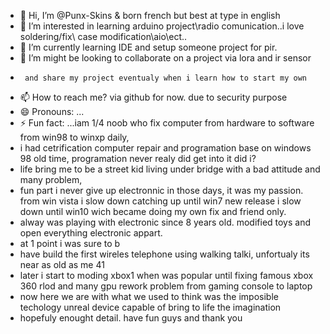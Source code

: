 - 👋 Hi, I’m @Punx-Skins & born french but best at type in english
- 👀 I’m interested in learning arduino project\radio comunication..i love soldering/fix\ case modification\aio\ect.. 
- 🌱 I’m currently learning IDE and setup someone project for pir.
- 💞️ I’m might be looking to collaborate on a project via lora and ir sensor
-      and share my project eventualy when i learn how to start my own
- 📫 How to reach me? via github for now. due to security purpose
- 😄 Pronouns: ...
- ⚡ Fun fact: ...iam 1/4 noob who fix computer from hardware to software from win98 to winxp daily,
- i had cetrification computer repair and programation base on windows 98 old time, programation never realy did get into it did i?
- life bring me to be a street kid living under bridge with a bad attitude and many problem,
-  fun part i never give up electronnic in those days, it was my passion.
  from win vista i slow down catching up until win7 new release i slow down until win10 wich became doing my own fix and friend only.
- alway was playing with electronic since 8 years old. modified toys and open everything electronic appart.
- at 1 point i was sure to b
- have build the first wireles telephone using walking talki, unfortualy its near as old as me 41
- later i start to moding xbox1 when was popular until fixing famous xbox 360 rlod and many gpu rework problem from gaming console to laptop
- now here we are with what we used to think was the imposible techology unreal device capable of bring to life the imagination
- hopefuly enought detail. have fun guys and thank you 

<!---
Punx-Skins/Punx-Skins is a ✨ special ✨ repository because its `README.md` (this file) appears on your GitHub profile.
You can click the Preview link to take a look at your changes.
--->
